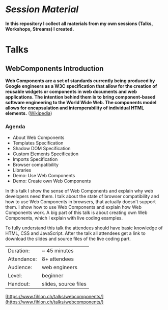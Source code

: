 *Session Material*
==================

**In this repository I collect all materials from my own sessions (Talks, Workshops, Streams) I created.**

# Talks

## WebComponents Introduction

**Web Components are a set of standards currently being produced by Google engineers as a W3C specification that allow for the creation of reusable widgets or components in web documents and web applications. The intention behind them is to bring component-based software engineering to the World Wide Web. The components model allows for encapsulation and interoperability of individual HTML elements.** ([Wikipedia](https://en.wikipedia.org/wiki/Web_Components))

### Agenda
- About Web Components
- Templates Specification
- Shadow DOM Specification
- Custom Elements Specification
- Imports Specification
- Browser compatibility
- Libraries
- Demo: Use Web Components
- Demo: Create own Web Components

In this talk I show the sense of Web Components and explain why web developers need them. I talk about the state of browser compatibility and how to use Web Components in browsers, that actually doesn't support them. I show how to use Web Components and explain how Web Components work. A big part of this talk is about creating own Web Components, which I explain with live coding examples.

To fully understand this talk the attendees should have basic knowledge of HTML, CSS and JavaScript. After the talk all attendees get a link to download the slides and source files of the live coding part.

|             |                      |
| ----------- | -------------------- |
| Duration:   | ~ 45 minutes         |
| Attendance: | 8+ attendees         |
| Audience:   | web engineers        |
| Level:      | beginner             |
| Handout:    | slides, source files |

[https://www.fihlon.ch/talks/webcomponents/](https://www.fihlon.ch/talks/webcomponents/)
